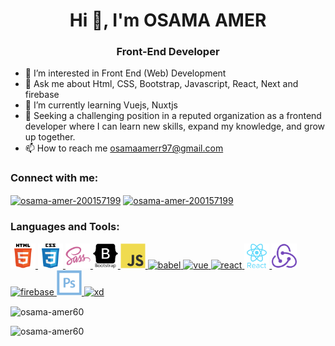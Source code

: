 <h1 align="center">Hi 👋, I'm OSAMA AMER</h1>
<h3 align="center">Front-End Developer </h3>

- 👀 I’m interested in Front End (Web) Development
- 💬 Ask me about Html, CSS, Bootstrap, Javascript, React, Next and firebase
- 🌱 I’m currently learning Vuejs, Nuxtjs
- 💞️ Seeking a challenging position in a reputed organization as a frontend developer where I can learn new skills, expand my knowledge, and grow up together. 
- 📫 How to reach me osamaamerr97@gmail.com

<!-- BLOG-POST-LIST:START -->
<!-- BLOG-POST-LIST:END -->

<h3 align="left">Connect with me:</h3>
<p align="left">

<a href="https://linkedin.com/in/osama-amer-200157199" target="blank"><img align="center" src="https://raw.githubusercontent.com/rahuldkjain/github-profile-readme-generator/master/src/images/icons/Social/linked-in-alt.svg" alt="osama-amer-200157199" height="30" width="40" /></a> <a href="osamaamerr97@gmail.com" target="blank"><img align="center" src="https://storage.googleapis.com/gweb-uniblog-publish-prod/images/Gmail.max-1100x1100.png" alt="osama-amer-200157199" height="30" width="40" /></a> 

</p>

<h3 align="left">Languages and Tools:</h3>
<p align="left"> 
  <a href="https://www.w3.org/html/" target="_blank" rel="noreferrer"> <img src="https://raw.githubusercontent.com/devicons/devicon/master/icons/html5/html5-original-wordmark.svg" alt="html5" width="40" height="40"/> </a><a href="https://www.w3schools.com/css/" target="_blank" rel="noreferrer"> <img src="https://raw.githubusercontent.com/devicons/devicon/master/icons/css3/css3-original-wordmark.svg" alt="css3" width="40" height="40"/> </a> <a href="https://sass-lang.com" target="_blank" rel="noreferrer"> <img src="https://raw.githubusercontent.com/devicons/devicon/master/icons/sass/sass-original.svg" alt="sass" width="40" height="40"/> </a> <a href="https://getbootstrap.com" target="_blank" rel="noreferrer"> <img src="https://raw.githubusercontent.com/devicons/devicon/master/icons/bootstrap/bootstrap-plain-wordmark.svg" alt="bootstrap" width="40" height="40"/> </a><a href="https://developer.mozilla.org/en-US/docs/Web/JavaScript" target="_blank" rel="noreferrer"> <img src="https://raw.githubusercontent.com/devicons/devicon/master/icons/javascript/javascript-original.svg" alt="javascript" width="40" height="40"/> </a>
 <a href="https://babeljs.io/" target="_blank" rel="noreferrer"> <img src="https://www.vectorlogo.zone/logos/babeljs/babeljs-icon.svg" alt="babel" width="40" height="40"/> </a> <a href="https://vuejs.org/" target="_blank" rel="noreferrer"> <img src="https://vuejs.org/images/logo.png" alt="vue" width="40" height="40"/> </a>
<a href="https://pinia.vuejs.org/" target="_blank" rel="noreferrer"> <img src="https://pinia.vuejs.org/logo.svg" alt="react" width="40" height="40"/> <a href="https://reactjs.org/" target="_blank" rel="noreferrer"> <img src="https://raw.githubusercontent.com/devicons/devicon/master/icons/react/react-original-wordmark.svg" alt="react" width="40" height="40"/> </a><a href="https://redux.js.org" target="_blank" rel="noreferrer"> <img src="https://raw.githubusercontent.com/devicons/devicon/master/icons/redux/redux-original.svg" alt="redux" width="40" height="40"/> </a>  <a href="https://firebase.google.com/" target="_blank" rel="noreferrer"> <img src="https://www.vectorlogo.zone/logos/firebase/firebase-icon.svg" alt="firebase" width="40" height="40"/> </a>  <a href="https://www.photoshop.com/en" target="_blank" rel="noreferrer"> <img src="https://raw.githubusercontent.com/devicons/devicon/master/icons/photoshop/photoshop-line.svg" alt="photoshop" width="40" height="40"/> </a> <a href="https://www.adobe.com/products/xd.html" target="_blank" rel="noreferrer"> <img src="https://cdn.worldvectorlogo.com/logos/adobe-xd.svg" alt="xd" width="40" height="40"/> </a> </p>

<p><img align="center" src="https://github-readme-stats.vercel.app/api/top-langs?username=osama-amer60&show_icons=true&locale=en&layout=compact" alt="osama-amer60" /></p>

<p>&nbsp;<img align="left" src="https://github-readme-stats.vercel.app/api?username=osama-amer60&show_icons=true&locale=en" alt="osama-amer60" /></p>

